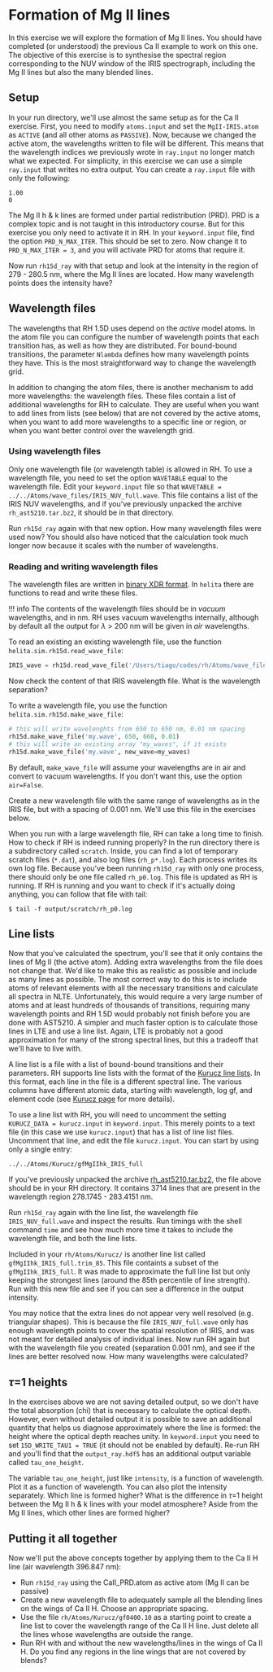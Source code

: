 # Formation of Mg II lines

In this exercise we will explore the formation of Mg II lines. You should have completed (or understood) the previous Ca II example to work on this one. The objective of this exercise is to synthesise the spectral region corresponding to the NUV window of the IRIS spectrograph, including the Mg II lines but also the many blended lines.

## Setup

In your run directory, we'll use almost the same setup as for the Ca II exercise. First, you need to modify `atoms.input` and set the `MgII-IRIS.atom` as `ACTIVE` (and all other atoms as `PASSIVE`). Now, because we changed the active atom, the wavelengths written to file will be different. This means that the wavelength indices we previously wrote in `ray.input` no longer match what we expected. For simplicity, in this exercise we can use a simple `ray.input` that writes no extra output. You can create a `ray.input` file with only the following:

```
1.00
0
```

The Mg II h & k lines are formed under partial redistribution (PRD). PRD is a complex topic and is not taught in this introductory course. But for this exercise you only need to activate it in RH. In your `keyword.input` file, find the option `PRD_N_MAX_ITER`. This should be set to zero. Now change it to `PRD_N_MAX_ITER = 3`, and you will activate PRD for atoms that require it. 

Now run `rh15d_ray` with that setup and look at the intensity in the region of 279 - 280.5 nm, where the Mg II lines are located. How many wavelength points does the intensity have?

## Wavelength files

The wavelengths that RH 1.5D uses depend on the *active* model atoms. In the atom file you can configure the number of   wavelength points that each transition has, as well as how they are distributed. For bound-bound transitions, the parameter `Nlambda` defines how many wavelength points they have. This is the most straightforward way to change the wavelength grid.

In addition to changing the atom files, there is another mechanism to add more wavelengths: the wavelength files. These files contain a list of additional wavelengths for RH to calculate. They are useful when you want to add lines from lists (see below) that are not covered by the active atoms, when you want to add more wavelengths to a specific line or region, or when you want better control over the wavelength grid.

### Using wavelength files

Only one wavelength file (or wavelength table) is allowed in RH. To use a wavelength file, you need to set the option `WAVETABLE` equal to the wavelength file. Edit your `keyword.input` file so that `WAVETABLE = ../../Atoms/wave_files/IRIS_NUV_full.wave`. This file contains a list of the IRIS NUV wavelengths, and if you've previously unpacked the archive `rh_ast5210.tar.bz2`, it should be in that directory.

Run `rh15d_ray` again with that new option. How many wavelength files were used now? You should also have noticed that the calculation took much longer now because it scales with the number of wavelengths.

### Reading and writing wavelength files

The wavelength files are written in [binary XDR format](https://rh15d.readthedocs.io/en/latest/input.html#line-lists-and-wavelength-files). In `helita` there are functions to read and write these files. 

!!! info
    The contents of the wavelength files should be in *vacuum* wavelengths, and in nm. RH uses vacuum wavelengths internally, although by default all the output for $\lambda$ > 200 nm will be given in *air* wavelengths.

To read an existing an existing wavelength file, use the function `helita.sim.rh15d.read_wave_file`:


```python
IRIS_wave = rh15d.read_wave_file('/Users/tiago/codes/rh/Atoms/wave_files/IRIS_NUV_full.wave')
```

Now check the content of that IRIS wavelength file. What is the wavelength separation?

To write a wavelength file, you use the function `helita.sim.rh15d.make_wave_file`:


```python
# this will write wavelenghts from 650 to 650 nm, 0.01 nm spacing
rh15d.make_wave_file('my.wave', 650, 660, 0.01)
# this will write an existing array "my_waves", if it exists
rh15d.make_wave_file('my.wave', new_wave=my_waves)
```

By default, `make_wave_file` will assume your wavelengths are in air and convert to vacuum wavelengths. If you don't want this, use the option `air=False`.

Create a new wavelength file with the same range of wavelengths as in the IRIS file, but with a spacing of 0.001 nm. We'll use this file in the exercises below.

When you run with a large wavelength file, RH can take a long time to finish. How to check if RH is indeed running properly? In the run directory there is a subdirectory called `scratch`. Inside, you can find a lot of temporary scratch files (`*.dat`), and also log files (`rh_p*.log`). Each process writes its own log file. Because you've been running `rh15d_ray` with only one process, there should only be one file called `rh_p0.log`. This file is updated as RH is running. If RH is running and you want to check if it's actually doing anything, you can follow that file with tail:

```
$ tail -f output/scratch/rh_p0.log
```

## Line lists

Now that you've calculated the spectrum, you'll see that it only contains the lines of Mg II (the active atom). Adding extra wavelengths from the file does not change that. We'd like to make this as realistic as possible and include as many lines as possible. The most correct way to do this is to include atoms of relevant elements with all the necessary transitions and calculate all spectra in NLTE. Unfortunately, this would require a very large number of atoms and at least hundreds of thousands of transitions, requiring many wavelength points and RH 1.5D would probably not finish before you are done with AST5210. A simpler and much faster option is to calculate those lines in LTE and use a line list. Again, LTE is probably not a good approximation for many of the strong spectral lines, but this a tradeoff that we'll have to live with.

A line list is a file with a list of bound-bound transitions and their parameters. RH supports line lists with the format of the [Kurucz line lists](http://kurucz.harvard.edu/linelists.html). In this format, each line in the file is a different spectral line. The various columns have different atomic data, starting with wavelength, log gf, and element code (see [Kurucz page](http://kurucz.harvard.edu/linelists.html) for more details).

To use a line list with RH, you will need to uncomment the setting `KURUCZ_DATA = kurucz.input` in `keyword.input`. This merely points to a text file (in this case we use `kurucz.input`) that has a list of line list files. Uncomment that line, and edit the file `kurucz.input`. You can start by using only a single entry: 

    ../../Atoms/Kurucz/gfMgIIhk_IRIS_full
    
If you've previously unpacked the archive [rh_ast5210.tar.bz2](https://folk.uio.no/tiago/teaching/ast5210/rh_ast5210.tar.bz2), the file above should be in your RH directory. It contains 3714 lines that are present in the wavelength region 278.1745 - 283.4151 nm.

Run `rh15d_ray` again with the line list, the wavelength file `IRIS_NUV_full.wave` and inspect the results. Run timings with the shell command `time` and see how much more time it takes to include the wavelength file, and both the line lists.

Included in your `rh/Atoms/Kurucz/` is another line list called `gfMgIIhk_IRIS_full.trim_85`. This file containts a subset of the `gfMgIIhk_IRIS_full`. It was made to approximate the full line list but only keeping the strongest lines (around the 85th percentile of line strength). Run with this new file and see if you can see a difference in the output intensity.

You may notice that the extra lines do not appear very well resolved (e.g. triangular shapes). This is because the file `IRIS_NUV_full.wave` only has enough wavelength points to cover the spatial resolution of IRIS, and was not meant for detailed analysis of individual lines. Now run RH again but with the wavelength file you created (separation 0.001 nm), and see if the lines are better resolved now. How many wavelengths were calculated?


## $\tau$=1 heights

In the exercises above we are not saving detailed output, so we don't have the total absorption (chi) that is necessary to calculate the optical depth. However, even without detailed output it is possible to save an additional quantity that helps us diagnose approximately where the line is formed: the height where the optical depth reaches unity. In `keyword.input` you need to set `15D_WRITE_TAU1 = TRUE` (it should not be enabled by default). Re-run RH and you'll find that the `output_ray.hdf5` has an additional output variable called `tau_one_height`. 

The variable `tau_one_height`, just like `intensity`, is a function of wavelength. Plot it as a function of wavelength. You can also plot the intensity separately. Which line is formed higher? What is the difference in $\tau$=1 height between the Mg II h & k lines with your model atmosphere? Aside from the Mg II lines, which other lines are formed higher?

## Putting it all together

Now we'll put the above concepts together by applying them to the Ca II H line (air wavelength 396.847 nm):

* Run `rh15d_ray` using the CaII_PRD.atom as active atom (Mg II can be passive)
* Create a new wavelength file to adequately sample all the blending lines on the wings of Ca II H. Choose an appropriate spacing.
* Use the file `rh/Atoms/Kurucz/gf0400.10` as a starting point to create a line list to cover the wavelength range of the Ca II H line. Just delete all the lines whose wavelengths are outside the range.
* Run RH with and without the new wavelengths/lines in the wings of Ca II H. Do you find any regions in the line wings that are not covered by blends?
